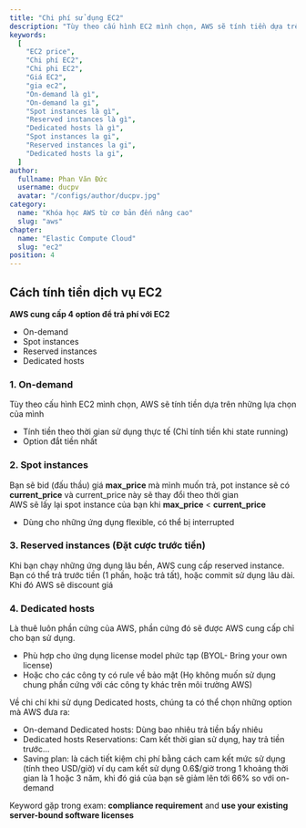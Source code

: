 ```yaml
---
title: "Chi phí sử dụng EC2"
description: "Tùy theo cấu hình EC2 mình chọn, AWS sẽ tính tiền dựa trên những lựa chọn của mình. Khi bạn chạy những ứng dụng lâu bền, AWS cung cấp reserved instance. Bạn có thể trả trước tiền (1 phần, hoặc trả tất), hoặc commit sử dụng lâu dài. Khi đó AWS sẽ discount giá"
keywords:
  [
    "EC2 price",
    "Chi phí EC2",
    "Chi phi EC2",
    "Giá EC2",
    "gia ec2",
    "On-demand là gì",
    "On-demand la gi",
    "Spot instances là gì",
    "Reserved instances là gì",
    "Dedicated hosts là gì",
    "Spot instances la gi",
    "Reserved instances la gi",
    "Dedicated hosts la gi",
  ]
author:
  fullname: Phan Văn Đức
  username: ducpv
  avatar: "/configs/author/ducpv.jpg"
category:
  name: "Khóa học AWS từ cơ bản đến nâng cao"
  slug: "aws"
chapter:
  name: "Elastic Compute Cloud"
  slug: "ec2"
position: 4
---
```


## Cách tính tiền dịch vụ EC2

**AWS cung cấp 4 option để trả phí với EC2**

- On-demand
- Spot instances
- Reserved instances
- Dedicated hosts

### 1. On-demand

Tùy theo cấu hình EC2 mình chọn, AWS sẽ tính tiền dựa trên những lựa chọn của mình

- Tính tiền theo thời gian sử dụng thực tế (Chỉ tính tiền khi state running)
- Option đắt tiền nhất

### 2. Spot instances

Bạn sẽ bid (đấu thầu) giá **max_price** mà mình muốn trả, pot instance sẽ có **current_price** và current_price này sẽ thay đổi theo thời gian <br /> AWS sẽ lấy lại spot instance của bạn khi **max_price** < **current_price**

- Dùng cho những ứng dụng flexible, có thể bị interrupted

### 3. Reserved instances (Đặt cược trước tiền)

Khi bạn chạy những ứng dụng lâu bền, AWS cung cấp reserved instance. Bạn có thể trả trước tiền (1 phần, hoặc trả tất), hoặc commit sử dụng lâu dài. Khi đó AWS sẽ discount giá

### 4. Dedicated hosts

Là thuê luôn phần cứng của AWS, phần cứng đó sẽ được AWS cung cấp chỉ cho bạn sử dụng.

- Phù hợp cho ứng dụng license model phức tạp (BYOL- Bring your own license)
- Hoặc cho các công ty có rule về bảo mật (Họ không muốn sử dụng chung phần cứng với các công ty khác trên môi trường AWS)

Về chi chí khi sử dụng Dedicated hosts, chúng ta có thể chọn những option mà AWS đưa ra:

- On-demand Dedicated hosts: Dùng bao nhiêu trả tiền bấy nhiêu
- Dedicated hosts Reservations: Cam kết thời gian sử dụng, hay trả tiền trước...
- Saving plan: là cách tiết kiệm chi phí bằng cách cam kết mức sử dụng (tính theo USD/giờ) ví dụ cam kết sử dụng 0.6$/giờ trong 1 khoảng thời gian là 1 hoặc 3 năm, khi đó giá của bạn sẽ giảm lên tới 66% so với on-demand

Keyword gặp trong exam: **compliance requirement** and **use your existing server-bound software licenses**
